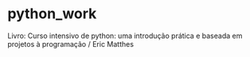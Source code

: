 # python_work
Livro: Curso intensivo de python: uma introdução prática e baseada em projetos à programação / Eric Matthes
